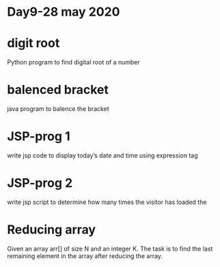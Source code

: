 # Day9-28 may 2020

# digit root
  Python program to find digital root of a number
  
# balenced bracket
   java program to balence the bracket
  
# JSP-prog 1
  write jsp code to display today’s date and time using expression tag
 
# JSP-prog 2
   write jsp script to determine how many times the visitor has loaded the 
   
# Reducing array
   Given an array arr[] of size N and an integer K. The task is to find the last remaining element in the array after reducing the array. 

